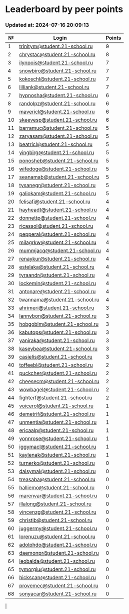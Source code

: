 # Leaderboard by peer points

### Updated at: 2024-07-16 20:09:13

| № | Login | Points |
|---|-------|--------|
|1|trinitym@student.21-school.ru|9|
|2|chrystac@student.21-school.ru|8|
|3|ilynpois@student.21-school.ru|7|
|4|snowbiro@student.21-school.ru|7|
|5|kokoschl@student.21-school.ru|7|
|6|lilliank@student.21-school.ru|7|
|7|hypnosha@student.21-school.ru|6|
|8|randolpz@student.21-school.ru|6|
|9|mavericl@student.21-school.ru|6|
|10|skeevesp@student.21-school.ru|6|
|11|barramuc@student.21-school.ru|5|
|12|zaryasam@student.21-school.ru|5|
|13|beatricl@student.21-school.ru|5|
|14|yingbirg@student.21-school.ru|5|
|15|ponosheb@student.21-school.ru|5|
|16|wifedoge@student.21-school.ru|5|
|17|seanamab@student.21-school.ru|5|
|18|tysanegr@student.21-school.ru|5|
|19|galiokam@student.21-school.ru|5|
|20|felisafi@student.21-school.ru|4|
|21|hayheadt@student.21-school.ru|4|
|22|donnettp@student.21-school.ru|4|
|23|ricassol@student.21-school.ru|4|
|24|pepperal@student.21-school.ru|4|
|25|milagrkw@student.21-school.ru|4|
|26|mummjacq@student.21-school.ru|4|
|27|renaykur@student.21-school.ru|4|
|28|estelaka@student.21-school.ru|4|
|29|tyraandr@student.21-school.ru|4|
|30|lockemin@student.21-school.ru|4|
|31|antonare@student.21-school.ru|4|
|32|twannama@student.21-school.ru|4|
|33|ahrimeri@student.21-school.ru|3|
|34|lannybon@student.21-school.ru|3|
|35|hobgoblm@student.21-school.ru|3|
|36|kabutops@student.21-school.ru|3|
|37|yaniraka@student.21-school.ru|3|
|38|kaseybea@student.21-school.ru|3|
|39|casielis@student.21-school.ru|3|
|40|toffeebl@student.21-school.ru|2|
|41|puckcher@student.21-school.ru|2|
|42|cheesecm@student.21-school.ru|2|
|43|wowbagel@student.21-school.ru|2|
|44|fighterf@student.21-school.ru|2|
|45|voicerol@student.21-school.ru|1|
|46|demetrif@student.21-school.ru|1|
|47|unmentia@student.21-school.ru|1|
|48|ericaalp@student.21-school.ru|1|
|49|yonnrose@student.21-school.ru|1|
|50|iggymacl@student.21-school.ru|1|
|51|kaylenak@student.21-school.ru|1|
|52|turnerko@student.21-school.ru|0|
|53|daisymal@student.21-school.ru|0|
|54|treasaba@student.21-school.ru|0|
|55|halliemo@student.21-school.ru|0|
|56|marenvar@student.21-school.ru|0|
|57|illalong@student.21-school.ru|0|
|58|vincenzg@student.21-school.ru|0|
|59|christib@student.21-school.ru|0|
|60|juggermy@student.21-school.ru|0|
|61|lorenuzu@student.21-school.ru|0|
|62|adolphdo@student.21-school.ru|0|
|63|daemonpr@student.21-school.ru|0|
|64|leobalda@student.21-school.ru|0|
|65|tymorgiu@student.21-school.ru|0|
|66|hickscan@student.21-school.ru|0|
|67|provemec@student.21-school.ru|0|
|68|sonyacar@student.21-school.ru|0|
|
